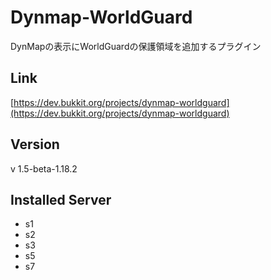 # Dynmap-WorldGuard
DynMapの表示にWorldGuardの保護領域を追加するプラグイン

## Link
[https://dev.bukkit.org/projects/dynmap-worldguard](https://dev.bukkit.org/projects/dynmap-worldguard)

## Version
v 1.5-beta-1.18.2

## Installed Server
- s1
- s2
- s3
- s5
- s7
